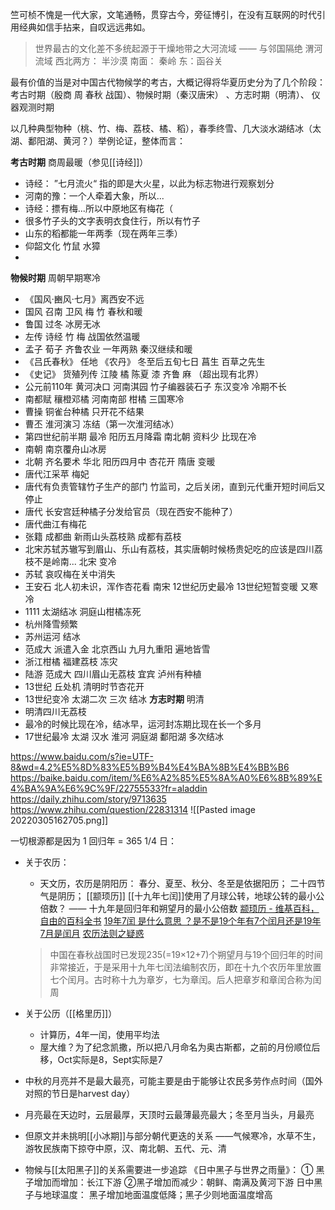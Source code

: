 竺可桢不愧是一代大家，文笔通畅，贯穿古今，旁征博引，在没有互联网的时代引用经典如信手拈来，自叹远远弗如。

> 世界最古的文化差不多统起源于干燥地带之大河流域 —— 与邻国隔绝
> 渭河流域 西北两方： 半沙漠 南面： 秦岭 东：函谷关

最有价值的当是对中国古代物候学的考古，大概记得将华夏历史分为了几个阶段：考古时期（殷商 周 春秋 战国）、物候时期（秦汉唐宋） 、方志时期（明清）、 仪器观测时期

以几种典型物种（桃、竹、梅、荔枝、橘、稻），春季终雪、几大淡水湖结冰（太湖、鄱阳湖、黄河？）举例论证，整体而言：

**考古时期**
商周最暖（参见[[诗经]]）
+ 诗经： ”七月流火“ 指的即是大火星，以此为标志物进行观察划分
+ 河南的豫：一个人牵着大象，所以...
+ 诗经：摽有梅...所以中原地区有梅花（
+ 很多竹子头的文字表明衣食住行，所以有竹子
+ 山东的稻都能一年两季（现在两年三季）
+ 仰韶文化 竹鼠 水獐
+ 
**物候时期**
周朝早期寒冷 
+ 《国风·豳风·七月》离西安不远 
+ 国风 召南 卫风 梅 竹
春秋和暖 
+ 鲁国 过冬 冰房无冰
+ 左传 诗经 竹 梅
战国依然温暖
+ 孟子 荀子 齐鲁农业 一年两熟 
秦汉继续和暖
+ 《吕氏春秋》 任地 《农丹》 冬至后五旬七日 菖生 百草之先生
+ 《史记》 货殖列传 江陵 橘 陈夏 漆 齐鲁 麻 （超出现有北界）
+ 公元前110年 黄河决口 河南淇园 竹子编器装石子
东汉变冷 冷期不长
+ 南都赋 穰橙邓橘 河南南部 柑橘 
三国寒冷
+ 曹操 铜雀台种橘 只开花不结果 
+ 曹丕 淮河演习 冻结（第一次淮河结冰）
+ 第四世纪前半期 最冷 阳历五月降霜
南北朝 资料少 比现在冷
+ 南朝 南京覆舟山冰房 
+ 北朝 齐名要术 华北 阳历四月中 杏花开 
隋唐 变暖 
+ 唐代江采苹 梅妃
+ 唐代有负责管辖竹子生产的部门 竹监司，之后关闭，直到元代重开短时间后又停止
+ 唐代 长安宫廷种橘子分发给官员（现在西安不能种了）
+ 唐代曲江有梅花
+ 张籍 成都曲 新雨山头荔枝熟 成都有荔枝
+ 北宋苏轼苏辙写到眉山、乐山有荔枝，其实唐朝时候杨贵妃吃的应该是四川荔枝不是岭南...
北宋 变冷
+ 苏轼 哀叹梅在关中消失 
+ 王安石 北人初未识，浑作杏花看
南宋 12世纪历史最冷 13世纪短暂变暖 又寒冷
+ 1111 太湖结冰 洞庭山柑橘冻死
+ 杭州降雪频繁
+ 苏州运河 结冰
+ 范成大 派遣入金 北京西山 九月九重阳 遍地皆雪
+ 浙江柑橘 福建荔枝 冻灾
+ 陆游 范成大 四川眉山无荔枝 宜宾 泸州有种植
+ 13世纪 丘处机 清明时节杏花开
+ 13世纪变冷 太湖二次 三次 结冰 
**方志时期**
明清
+ 明清四川无荔枝
+ 最冷的时候比现在冷，结冰早，运河封冻期比现在长一个多月
+ 17世纪最冷 太湖 汉水 淮河 洞庭湖 鄱阳湖 多次结冰


https://www.baidu.com/s?ie=UTF-8&wd=4.2%E5%8D%83%E5%B9%B4%E4%BA%8B%E4%BB%B6
https://baike.baidu.com/item/%E6%A2%85%E5%8A%A0%E6%8B%89%E4%BA%9A%E6%9C%9F/22755533?fr=aladdin
https://daily.zhihu.com/story/9713635
https://www.zhihu.com/question/22831314
![[Pasted image 20220305162705.png]]


一切根源都是因为 1 回归年 = 365 1/4 日： 
+ 关于农历：
	+ 天文历，农历是阴阳历： 春分、夏至、秋分、冬至是依据阳历； 二十四节气是阴历； [[颛顼历]] [[十九年七闰]]使用了月球公转，地球公转的最小公倍数？
	—— 十九年是回归年和朔望月的最小公倍数
	 [颛顼历 - 维基百科，自由的百科全书](https://zh.wikipedia.org/zh-hans/%E9%A1%93%E9%A0%8A%E6%9B%86)
	 [19年7闰 是什么意思 ？是不是19个年有7个闰月还是19年7月是闰月](https://www.tesoon.com/ask/htm/06/25191.htm)
	 [农历法则之疑惑](https://ytliu0.github.io/ChineseCalendar/rules_demysterified_simp.html)
	 > 中国在春秋战国时已发现235(=19×12+7)个朔望月与19个回归年的时间非常接近，于是采用十九年七闰法编制农历，即在十九个农历年里放置七个闰月。古时称十九为章岁，七为章闰。后人把章岁和章闰合称为闰周
	 > 
+ 关于公历（[[格里历]]）
	+ 计算历，4年一闰，使用平均法
	+ 屋大维？为了纪念凯撒，所以把八月命名为奥古斯都，之前的月份顺位后移，Oct实际是8，Sept实际是7
+ 中秋的月亮并不是最大最亮，可能主要是由于能够让农民多劳作点时间（国外对照的节日是harvest day）
+ 月亮最在天边时，云层最厚，天顶时云最薄最亮最大；冬至月当头，月最亮
 
+ 但原文并未挑明[[小冰期]]与部分朝代更迭的关系
	——气候寒冷，水草不生，游牧民族南下掠夺中原，汉、南北朝、五代、元、清
	
+ 物候与[[太阳黑子]]的关系需要进一步追踪
《日中黑子与世界之雨量》：
① 黑子增加而增加：长江下游
②黑子增加而减少：朝鲜、南满及黄河下游
日中黑子与地球温度：
黑子增加地面温度低降；黑子少则地面温度增高
